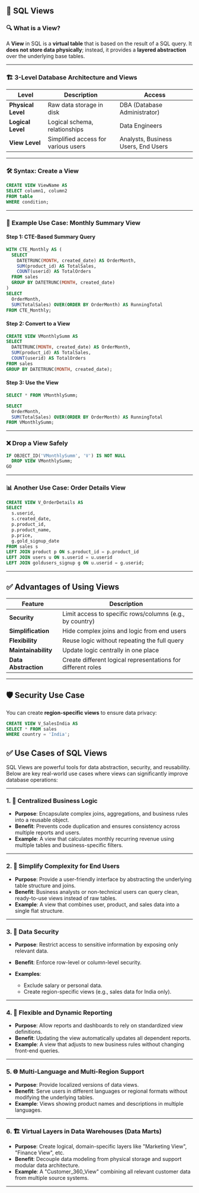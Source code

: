 
## 📄 SQL Views

### 🔍 **What is a View?**

A **View** in SQL is a **virtual table** that is based on the result of a SQL query. It **does not store data physically**; instead, it provides a **layered abstraction** over the underlying base tables.

---

### 🏗️ **3-Level Database Architecture and Views**

| Level              | Description                         | Access                              |
| ------------------ | ----------------------------------- | ----------------------------------- |
| **Physical Level** | Raw data storage in disk            | DBA (Database Administrator)        |
| **Logical Level**  | Logical schema, relationships       | Data Engineers                      |
| **View Level**     | Simplified access for various users | Analysts, Business Users, End Users |

---

### 🛠️ **Syntax: Create a View**

```sql
CREATE VIEW ViewName AS
SELECT column1, column2
FROM table
WHERE condition;
```

---

### 📘 **Example Use Case: Monthly Summary View**

#### Step 1: CTE-Based Summary Query

```sql
WITH CTE_Monthly AS (
  SELECT 
    DATETRUNC(MONTH, created_date) AS OrderMonth,
    SUM(product_id) AS TotalSales,
    COUNT(userid) AS TotalOrders
  FROM sales
  GROUP BY DATETRUNC(MONTH, created_date)
)
SELECT 
  OrderMonth, 
  SUM(TotalSales) OVER(ORDER BY OrderMonth) AS RunningTotal
FROM CTE_Monthly;
```

#### Step 2: Convert to a View

```sql
CREATE VIEW VMonthlySumm AS
SELECT 
  DATETRUNC(MONTH, created_date) AS OrderMonth,
  SUM(product_id) AS TotalSales,
  COUNT(userid) AS TotalOrders
FROM sales
GROUP BY DATETRUNC(MONTH, created_date);
```

#### Step 3: Use the View

```sql
SELECT * FROM VMonthlySumm;

SELECT 
  OrderMonth, 
  SUM(TotalSales) OVER(ORDER BY OrderMonth) AS RunningTotal
FROM VMonthlySumm;
```

---

### ❌ **Drop a View Safely**

```sql
IF OBJECT_ID('VMonthlySumm', 'V') IS NOT NULL
  DROP VIEW VMonthlySumm;
GO
```

---

### 📊 **Another Use Case: Order Details View**

```sql
CREATE VIEW V_OrderDetails AS
SELECT 
  s.userid,
  s.created_date,
  p.product_id,
  p.product_name,
  p.price,
  g.gold_signup_date
FROM sales s
LEFT JOIN product p ON s.product_id = p.product_id
LEFT JOIN users u ON s.userid = u.userid
LEFT JOIN goldusers_signup g ON u.userid = g.userid;
```

---

## ✅ **Advantages of Using Views**

| Feature              | Description                                                  |
| -------------------- | ------------------------------------------------------------ |
| **Security**         | Limit access to specific rows/columns (e.g., by country)     |
| **Simplification**   | Hide complex joins and logic from end users                  |
| **Flexibility**      | Reuse logic without repeating the full query                 |
| **Maintainability**  | Update logic centrally in one place                          |
| **Data Abstraction** | Create different logical representations for different roles |

---

## 🛡️ **Security Use Case**

You can create **region-specific views** to ensure data privacy:

```sql
CREATE VIEW V_SalesIndia AS
SELECT * FROM sales
WHERE country = 'India';
```

## ✅ **Use Cases of SQL Views**

SQL Views are powerful tools for data abstraction, security, and reusability. Below are key real-world use cases where views can significantly improve database operations:

---

### 1. 🧠 **Centralized Business Logic**

* **Purpose**: Encapsulate complex joins, aggregations, and business rules into a reusable object.
* **Benefit**: Prevents code duplication and ensures consistency across multiple reports and users.
* **Example**: A view that calculates monthly recurring revenue using multiple tables and business-specific filters.

---

### 2. 🎯 **Simplify Complexity for End Users**

* **Purpose**: Provide a user-friendly interface by abstracting the underlying table structure and joins.
* **Benefit**: Business analysts or non-technical users can query clean, ready-to-use views instead of raw tables.
* **Example**: A view that combines user, product, and sales data into a single flat structure.

---

### 3. 🔐 **Data Security**

* **Purpose**: Restrict access to sensitive information by exposing only relevant data.
* **Benefit**: Enforce row-level or column-level security.
* **Examples**:

  * Exclude salary or personal data.
  * Create region-specific views (e.g., sales data for India only).

---

### 4. 🧩 **Flexible and Dynamic Reporting**

* **Purpose**: Allow reports and dashboards to rely on standardized view definitions.
* **Benefit**: Updating the view automatically updates all dependent reports.
* **Example**: A view that adjusts to new business rules without changing front-end queries.

---

### 5. 🌐 **Multi-Language and Multi-Region Support**

* **Purpose**: Provide localized versions of data views.
* **Benefit**: Serve users in different languages or regional formats without modifying the underlying tables.
* **Example**: Views showing product names and descriptions in multiple languages.

---

### 6. 🏗️ **Virtual Layers in Data Warehouses (Data Marts)**

* **Purpose**: Create logical, domain-specific layers like "Marketing View", "Finance View", etc.
* **Benefit**: Decouple data modeling from physical storage and support modular data architecture.
* **Example**: A "Customer\_360\_View" combining all relevant customer data from multiple source systems.

---
